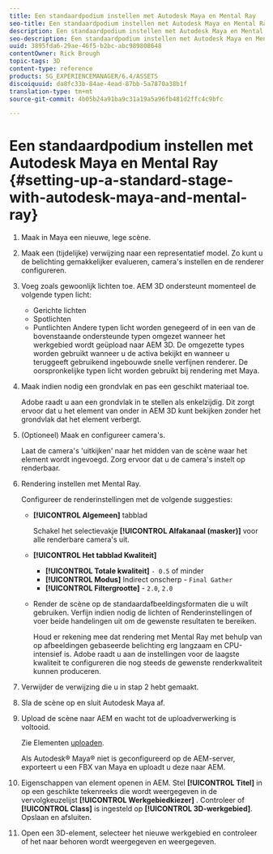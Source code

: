 ```yaml
---
title: Een standaardpodium instellen met Autodesk Maya en Mental Ray
seo-title: Een standaardpodium instellen met Autodesk Maya en Mental Ray
description: Een standaardpodium instellen met Autodesk Maya en Mental Ray
seo-description: Een standaardpodium instellen met Autodesk Maya en Mental Ray
uuid: 3895fda6-29ae-46f5-b2bc-abc989808648
contentOwner: Rick Brough
topic-tags: 3D
content-type: reference
products: SG_EXPERIENCEMANAGER/6.4/ASSETS
discoiquuid: da8fc33b-84ae-4ead-87bb-5a7870a38b1f
translation-type: tm+mt
source-git-commit: 4b05b24a91ba9c31a19a5a96fb481d2ffc4c9bfc

---
```



# Een standaardpodium instellen met Autodesk Maya en Mental Ray {#setting-up-a-standard-stage-with-autodesk-maya-and-mental-ray}

1. Maak in Maya een nieuwe, lege scène.
1. Maak een (tijdelijke) verwijzing naar een representatief model. Zo kunt u de belichting gemakkelijker evalueren, camera&#39;s instellen en de renderer configureren.

1. Voeg zoals gewoonlijk lichten toe. AEM 3D ondersteunt momenteel de volgende typen licht:

   * Gerichte lichten
   * Spotlichten
   * Puntlichten
   Andere typen licht worden genegeerd of in een van de bovenstaande ondersteunde typen omgezet wanneer het werkgebied wordt geüpload naar AEM 3D. De omgezette types worden gebruikt wanneer u de activa bekijkt en wanneer u teruggeeft gebruikend ingebouwde snelle verfijnen renderer. De oorspronkelijke typen licht worden gebruikt bij rendering met Maya.

1. Maak indien nodig een grondvlak en pas een geschikt materiaal toe.

   Adobe raadt u aan een grondvlak in te stellen als enkelzijdig. Dit zorgt ervoor dat u het element van onder in AEM 3D kunt bekijken zonder het grondvlak dat het element verbergt.

1. (Optioneel) Maak en configureer camera&#39;s.

   Laat de camera&#39;s &#39;uitkijken&#39; naar het midden van de scène waar het element wordt ingevoegd. Zorg ervoor dat u de camera&#39;s instelt op renderbaar.

1. Rendering instellen met Mental Ray.

   Configureer de renderinstellingen met de volgende suggesties:

   * **[!UICONTROL Algemeen]** tabblad

      Schakel het selectievakje **[!UICONTROL Alfakanaal (masker)]** voor alle renderbare camera&#39;s uit.

   * **[!UICONTROL Het tabblad Kwaliteit]**

      * **[!UICONTROL Totale kwaliteit]** `- 0.5` of minder
      * **[!UICONTROL Modus]** Indirect onscherp - `Final Gather`
      * **[!UICONTROL Filtergrootte]** - `2.0`, `2.0`
   * Render de scène op de standaardafbeeldingsformaten die u wilt gebruiken. Verfijn indien nodig de lichten of Renderinstellingen of voer beide handelingen uit om de gewenste resultaten te bereiken.

      Houd er rekening mee dat rendering met Mental Ray met behulp van op afbeeldingen gebaseerde belichting erg langzaam en CPU-intensief is. Adobe raadt u aan de instellingen voor de laagste kwaliteit te configureren die nog steeds de gewenste renderkwaliteit kunnen produceren.


1. Verwijder de verwijzing die u in stap 2 hebt gemaakt.

1. Sla de scène op en sluit Autodesk Maya af.
1. Upload de scène naar AEM en wacht tot de uploadverwerking is voltooid.

   Zie Elementen [uploaden](managing-assets-touch-ui.md#uploading-assets).

   Als Autodesk® Maya® niet is geconfigureerd op de AEM-server, exporteert u een FBX van Maya en uploadt u deze naar AEM.

1. Eigenschappen van element openen in AEM. Stel **[!UICONTROL Titel]** in op een geschikte tekenreeks die wordt weergegeven in de vervolgkeuzelijst **[!UICONTROL Werkgebiedkiezer]** . Controleer of **[!UICONTROL Class]** is ingesteld op **[!UICONTROL 3D-werkgebied]**. Opslaan en afsluiten.
1. Open een 3D-element, selecteer het nieuwe werkgebied en controleer of het naar behoren wordt weergegeven en weergegeven.

